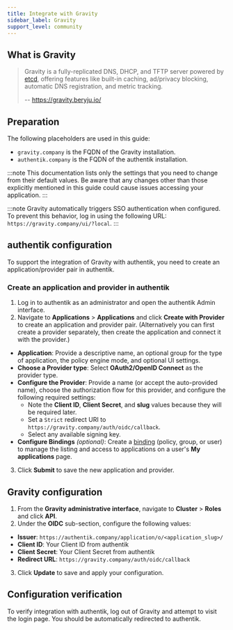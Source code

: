 ```yaml
---
title: Integrate with Gravity
sidebar_label: Gravity
support_level: community
---
```


## What is Gravity

> Gravity is a fully-replicated DNS, DHCP, and TFTP server powered by [etcd](https://etcd.io/), offering features like built-in caching, ad/privacy blocking, automatic DNS registration, and metric tracking.
>
> -- https://gravity.beryju.io/

## Preparation

The following placeholders are used in this guide:

- `gravity.company` is the FQDN of the Gravity installation.
- `authentik.company` is the FQDN of the authentik installation.

:::note
This documentation lists only the settings that you need to change from their default values. Be aware that any changes other than those explicitly mentioned in this guide could cause issues accessing your application.
:::

:::note
Gravity automatically triggers SSO authentication when configured. To prevent this behavior, log in using the following URL: `https://gravity.company/ui/?local`.
:::

## authentik configuration

To support the integration of Gravity with authentik, you need to create an application/provider pair in authentik.

### Create an application and provider in authentik

1. Log in to authentik as an administrator and open the authentik Admin interface.
2. Navigate to **Applications** > **Applications** and click **Create with Provider** to create an application and provider pair. (Alternatively you can first create a provider separately, then create the application and connect it with the provider.)

- **Application**: Provide a descriptive name, an optional group for the type of application, the policy engine mode, and optional UI settings.
- **Choose a Provider type**: Select **OAuth2/OpenID Connect** as the provider type.
- **Configure the Provider**: Provide a name (or accept the auto-provided name), choose the authorization flow for this provider, and configure the following required settings:
    - Note the **Client ID**, **Client Secret**, and **slug** values because they will be required later.
    - Set a `Strict` redirect URI to `https://gravity.company/auth/oidc/callback`.
    - Select any available signing key.
- **Configure Bindings** _(optional)_: Create a [binding](https://docs.goauthentik.io/docs/add-secure-apps/flows-stages/bindings/) (policy, group, or user) to manage the listing and access to applications on a user's **My applications** page.

3. Click **Submit** to save the new application and provider.

## Gravity configuration

1. From the **Gravity administrative interface**, navigate to **Cluster** > **Roles** and click **API**.
2. Under the **OIDC** sub-section, configure the following values:

- **Issuer**: `https://authentik.company/application/o/<application_slug>/`
- **Client ID**: Your Client ID from authentik
- **Client Secret**: Your Client Secret from authentik
- **Redirect URL**: `https://gravity.company/auth/oidc/callback`

3. Click **Update** to save and apply your configuration.

## Configuration verification

To verify integration with authentik, log out of Gravity and attempt to visit the login page. You should be automatically redirected to authentik.

